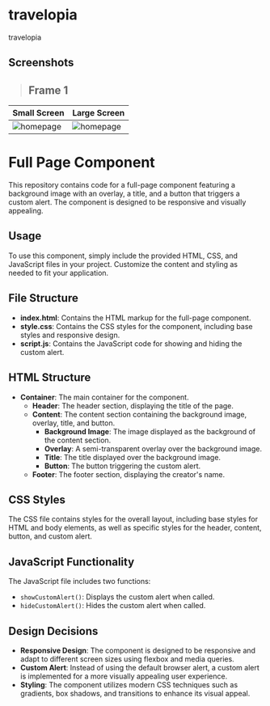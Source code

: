# travelopia
travelopia

## Screenshots
> ## Frame 1
| Small Screen           | Large Screen            |
| ---------------------- | ---------------------- |
| ![homepage](https://github.com/sachin2398/travelopia/assets/113828281/386d46b3-9ed7-4817-8274-ad5d13e29834)| ![homepage](https://github.com/sachin2398/travelopia/assets/113828281/ff580255-2f79-46a9-859d-83f567889af5)|

# Full Page Component

This repository contains code for a full-page component featuring a background image with an overlay, a title, and a button that triggers a custom alert. The component is designed to be responsive and visually appealing.

## Usage

To use this component, simply include the provided HTML, CSS, and JavaScript files in your project. Customize the content and styling as needed to fit your application.

## File Structure

- **index.html**: Contains the HTML markup for the full-page component.
- **style.css**: Contains the CSS styles for the component, including base styles and responsive design.
- **script.js**: Contains the JavaScript code for showing and hiding the custom alert.

## HTML Structure

- **Container**: The main container for the component.
  - **Header**: The header section, displaying the title of the page.
  - **Content**: The content section containing the background image, overlay, title, and button.
    - **Background Image**: The image displayed as the background of the content section.
    - **Overlay**: A semi-transparent overlay over the background image.
    - **Title**: The title displayed over the background image.
    - **Button**: The button triggering the custom alert.
  - **Footer**: The footer section, displaying the creator's name.

## CSS Styles

The CSS file contains styles for the overall layout, including base styles for HTML and body elements, as well as specific styles for the header, content, button, and custom alert.

## JavaScript Functionality

The JavaScript file includes two functions:
- `showCustomAlert()`: Displays the custom alert when called.
- `hideCustomAlert()`: Hides the custom alert when called.

## Design Decisions

- **Responsive Design**: The component is designed to be responsive and adapt to different screen sizes using flexbox and media queries.
- **Custom Alert**: Instead of using the default browser alert, a custom alert is implemented for a more visually appealing user experience.
- **Styling**: The component utilizes modern CSS techniques such as gradients, box shadows, and transitions to enhance its visual appeal.


